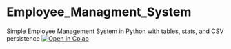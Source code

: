 # Employee_Managment_System
Simple Employee Management System in Python with tables, stats, and CSV persistence
[![Open in Colab](https://colab.research.google.com/drive/1ahazAJ0reUCC7x_Uiqxw7V5D7KG2Qq3_#scrollTo=abapWrcobkcW)](https://github.com/ahmadelsaad/Employee_Managment_System/blob/main/Employee_Management_System.ipynb)


